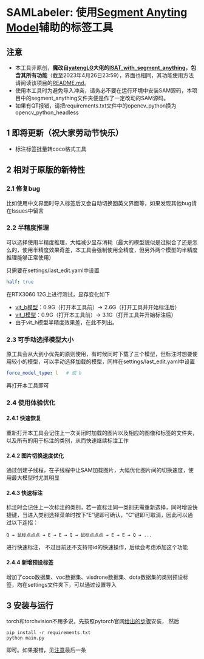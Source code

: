 # SAMLabeler: 使用[Segment Anyting Model](https://github.com/facebookresearch/segment-anything)辅助的标签工具

## 注意
- 本工具非原创，**魔改自[yatengLG](https://github.com/yatengLG)大佬的[ISAT_with_segment_anything](https://github.com/yatengLG/ISAT_with_segment_anything)，包含其所有功能**（截至2023年4月26日23:59），界面也相同，其功能使用方法请阅读该项目的[README.md](https://github.com/yatengLG/ISAT_with_segment_anything/blob/master/README.md)。
- 使用本工具时为避免导入冲突，请务必不要在运行环境中安装SAM源码，本项目中的segment_anything文件夹便是作了一定改动的SAM源码。
- 如果有QT报错，请把requirements.txt文件中的opencv_python换为opencv_python_headless

## 1 即将更新（祝大家劳动节快乐）

- 标注标签批量转coco格式工具

## 2 相对于原版的新特性

### 2.1 修复bug

比如使用中文界面时导入标签后又会自动切换回英文界面等，如果发现其他bug请在Issues中留言

### 2.2 半精度推理
可以选择使用半精度推理，大幅减少显存消耗（最大的模型貌似是过拟合了还是怎么的，使用半精度效果奇差，本工具会强制使用全精度，但另外两个模型的半精度推理能够正常使用）

只需要在settings/last_edit.yaml中设置
```yaml
half: true
```

在RTX3060 12G上进行测试，显存变化如下

- [vit_b模型](https://dl.fbaipublicfiles.com/segment_anything/sam_vit_b_01ec64.pth)：0.9G（打开本工具前）→ 2.6G（打开工具并开始标注后）
- [vit_l模型](https://dl.fbaipublicfiles.com/segment_anything/sam_vit_l_0b3195.pth)：0.9G（打开本工具前）→ 3.1G（打开工具并开始标注后）
- 由于vit_h模型半精度效果差，在此不列出。

### 2.3 可手动选择模型大小

原工具会从大到小优先的原则使用，有时候同时下载了三个模型，但标注时想要使用较小的模型，可以手动选择加载的模型，同样在settings/last_edit.yaml中设置
```yaml
force_model_type: l   # 或 b
```
再打开本工具即可

### 2.4 使用体验优化

#### 2.4.1 快速恢复
重新打开本工具会记住上一次关闭时加载的图片以及相应的图像和标签的文件夹，以及所有的用于标注的类别，从而快速继续标注工作

#### 2.4.2 图片切换速度优化

通过创建子线程，在子线程中让SAM加载图片，大幅优化图片间的切换速度，使用最大模型时尤其明显

#### 2.4.3 快速标注

标注时会记住上一次标注的类别，若一直标注同一类别无需重新选择，同时增设快捷键，当进入类别选择菜单时按下“E”键即可确认，“C”键即可取消，因此可以通过以下连招：
```
Q → 鼠标点点点 → E → E → Q → 鼠标点点点 → E → E → Q → ...
```
进行快速标注， 不过目前还不支持带id的快速操作，后续会考虑添加这个功能


#### 2.4.4 新增预设标签

增加了coco数据集、voc数据集、visdrone数据集、dota数据集的类别预设标签，均在settings文件夹下，可以通过设置导入

## 3 安装与运行

torch和torchvision不用多说，先按照pytorch官网[给出的步骤](https://pytorch.org/get-started/previous-versions/)安装， 然后
```
pip install -r requirements.txt
python main.py
```
即可。如果报错，见[注意](#注意)最后一条



